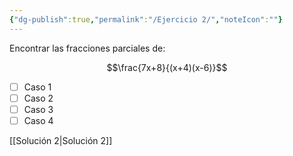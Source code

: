 ```yaml
---
{"dg-publish":true,"permalink":"/Ejercicio 2/","noteIcon":""}
---
```


Encontrar las fracciones parciales de: 


$$\frac{7x+8}{(x+4)(x-6)}$$

- [ ] Caso 1
- [ ] Caso 2
- [ ] Caso 3
- [ ] Caso 4

[[Solución 2\|Solución 2]]
